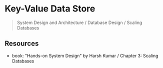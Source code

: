 # Key-Value Data Store

> System Design and Architecture / Database Design / Scaling Databases

## Resources

- book: "Hands-on System Design" by Harsh Kumar / Chapter 3: Scaling Databases
